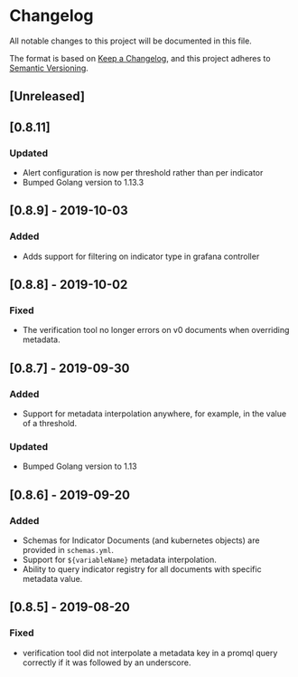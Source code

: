 # Changelog
All notable changes to this project will be documented in this file.

The format is based on [Keep a Changelog](https://keepachangelog.com/en/1.0.0/),
and this project adheres to [Semantic Versioning](https://semver.org/spec/v2.0.0.html).

## [Unreleased]

## [0.8.11]
### Updated
- Alert configuration is now per threshold rather than per indicator
- Bumped Golang version to 1.13.3

## [0.8.9] - 2019-10-03
### Added
- Adds support for filtering on indicator type in grafana controller

## [0.8.8] - 2019-10-02
### Fixed
- The verification tool no longer errors on v0 documents when overriding metadata.

## [0.8.7] - 2019-09-30
### Added
- Support for metadata interpolation anywhere, for example, in the value of a threshold.
### Updated
- Bumped Golang version to 1.13

## [0.8.6] - 2019-09-20
### Added
- Schemas for Indicator Documents (and kubernetes objects) are provided in `schemas.yml`.
- Support for `${variableName}` metadata interpolation.
- Ability to query indicator registry for all documents with specific metadata value.


## [0.8.5] - 2019-08-20
### Fixed
- verification tool did not interpolate a metadata key in a promql query correctly if it was followed by an underscore.


